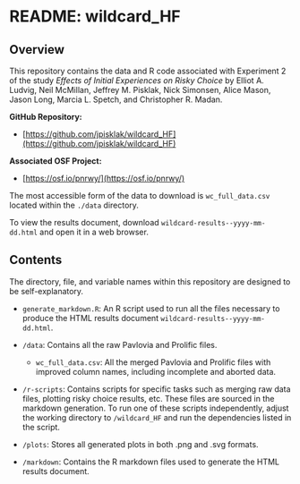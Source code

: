 # README: wildcard_HF

## Overview

This repository contains the data and R code associated with Experiment 2 of the study *Effects of Initial Experiences on Risky Choice* by Elliot A. Ludvig, Neil McMillan, Jeffrey M. Pisklak, Nick Simonsen, Alice Mason, Jason Long, Marcia L. Spetch, and Christopher R. Madan.

**GitHub Repository:**

- [https://github.com/jpisklak/wildcard_HF](https://github.com/jpisklak/wildcard_HF)

**Associated OSF Project:**

- [https://osf.io/pnrwy/](https://osf.io/pnrwy/)

The most accessible form of the data to download is `wc_full_data.csv` located within the `./data` directory.

To view the results document, download `wildcard-results--yyyy-mm-dd.html` and open it in a web browser.

## Contents

The directory, file, and variable names within this repository are designed to be self-explanatory.

- `generate_markdown.R`: An R script used to run all the files necessary to produce the HTML results document `wildcard-results--yyyy-mm-dd.html`.

- `/data`: Contains all the raw Pavlovia and Prolific files.

  - `wc_full_data.csv`: All the merged Pavlovia and Prolific files with improved column names, including incomplete and aborted data.

- `/r-scripts`: Contains scripts for specific tasks such as merging raw data files, plotting risky choice results, etc. These files are sourced in the markdown generation. To run one of these scripts independently, adjust the working directory to `/wildcard_HF` and run the dependencies listed in the script.

- `/plots`: Stores all generated plots in both .png and .svg formats.

- `/markdown`: Contains the R markdown files used to generate the HTML results document.
